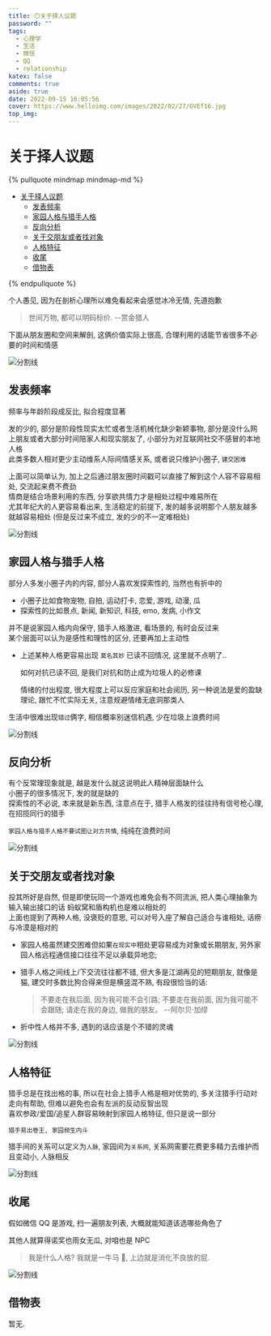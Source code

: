 ```yaml
---
title: 😶关于择人议题
password: ""
tags:
  - 心理学
  - 生活
  - 微信
  - QQ
  - relationship
katex: false
comments: true
aside: true
date: 2022-09-15 16:05:56
cover: https://www.helloimg.com/images/2022/02/27/GVEf16.jpg
top_img:
---
```


# 关于择人议题

<!--
 * @?: *********************************************************************
 * @Author: Weidows
 * @LastEditors: Weidows
 * @LastEditTime: 2022-09-15 16:22:51
 * @FilePath: \Blog-private\source\_posts\life\reflections\whois.md
 * @Description:
 * @!: *********************************************************************
-->

{% pullquote mindmap mindmap-md %}

- [关于择人议题](#关于择人议题)
  - [发表频率](#发表频率)
  - [家园人格与猎手人格](#家园人格与猎手人格)
  - [反向分析](#反向分析)
  - [关于交朋友或者找对象](#关于交朋友或者找对象)
  - [人格特征](#人格特征)
  - [收尾](#收尾)
  - [借物表](#借物表)

{% endpullquote %}

个人愚见, 因为在剖析心理所以难免看起来会感觉冰冷无情, 先道抱歉

> 世间万物, 都可以明码标价. --赏金猎人

下面从朋友圈和空间来解剖, 这俩价值实际上很高, 合理利用的话能节省很多不必要的时间和情感

<a>![分割线](https://www.helloimg.com/images/2022/07/01/ZM0SoX.png)</a>

## 发表频率

频率与年龄阶段成反比, 拟合程度显著

发的少的, 部分是阶段性现实太忙或者生活机械化缺少新颖事物, 部分是没什么网上朋友或者大部分时间陪家人和现实朋友了, 小部分为对互联网社交不感冒的本地人格\
此类多数人相对更少主动维系人际间情感关系, 或者说只维护小圈子, `建交困难`

上面可以简单认为, 加上之后通过朋友圈时间戳可以直接了解到这个人容不容易相处, 交流起来费不费劲\
情商是结合场景利用的东西, 分享欲共情力才是相处过程中难易所在\
尤其年纪大的人更容易看出来, 生活稳定的前提下, 发的越多说明那个人朋友越多就越容易相处 (但是反过来不成立, 发的少的不一定难相处)

<a>![分割线](https://www.helloimg.com/images/2022/07/01/ZM0SoX.png)</a>

## 家园人格与猎手人格

部分人多发小圈子内的内容, 部分人喜欢发探索性的, 当然也有折中的

- 小圈子比如食物宠物, 自拍, 运动打卡, 恋爱, 游戏, 动漫, 瓜
- 探索性的比如景点, 新闻, 新知识, 科技, emo, 发病, 小作文

并不是说家园人格内向保守, 猎手人格激进, 看场景的, 有时会反过来\
某个层面可以认为是感性和理性的区分, 还要再加上主动性

- 上述某种人格更容易出现 `莫名其妙` 已读不回情况, 这里就不点明了..

  如何对抗已读不回, 是我们对抗和防止成为垃圾人的必修课

  情绪的付出程度, 很大程度上可以反应家庭和社会阅历, 另一种说法是爱的盈缺理论, 跟忙不忙实际无关, 注意规避情绪无底洞那类人

生活中很难出现`错过`俩字, 相信概率别迷信机遇, 少在垃圾上浪费时间

<a>![分割线](https://www.helloimg.com/images/2022/07/01/ZM0SoX.png)</a>

## 反向分析

有个反常理现象就是, 越是发什么就这说明此人精神层面缺什么\
小圈子的很多情况下, 发的就是缺的\
探索性的不必说, 本来就是新东西, 注意点在于, 猎手人格发的往往持有信号枪心理, 在招揽同行的猎手

`家园人格与猎手人格不要试图让对方共情`, 纯纯在浪费时间

<a>![分割线](https://www.helloimg.com/images/2022/07/01/ZM0SoX.png)</a>

## 关于交朋友或者找对象

投其所好是自然, 但是即使玩同一个游戏也难免会有不同流派, 把人类心理抽象为输入输出接口的话
蚂蚁窝和盾构机也是难以相处的\
上面也提到了两种人格, 没褒贬的意思, 可以对号入座了解自己适合与谁相处, 话痨与冷漠是相对的

- 家园人格虽然建交困难但如果`在现实中`相处更容易成为对象或长期朋友, 另外家园人格远程通信接口往往不足以承载异地恋;
- 猎手人格之间线上/下交流往往都不错, 但大多是江湖再见的短期朋友, 就像是猫, 建交时多数比狗合得来但是横竖混不熟, 有段很恰当的话:

  > 不要走在我后面, 因为我可能不会引路; 不要走在我前面, 因为我可能不会跟随; 请走在我的身边, 做我的朋友。 --阿尔贝·加缪

- 折中性人格并不多, 遇到的话应该是个不错的灵魂

<a>![分割线](https://www.helloimg.com/images/2022/07/01/ZM0SoX.png)</a>

## 人格特征

猎手总是在找出格的事, 所以在社会上猎手人格是相对优势的, 多关注猎手行动对走向有帮助, 但难以避免也会有左派的反动反智出现\
喜欢参政/爱国/追星人群容易映射到家园人格特征, 但只是说一部分

`猎手易出卷王, 家园频生内斗`

猎手间的关系可以定义为`人脉`, 家园间为`关系网`, 关系网需要花费更多精力去维护而且变动小, 人脉相反

<a>![分割线](https://www.helloimg.com/images/2022/07/01/ZM0SoX.png)</a>

## 收尾

假如微信 QQ 是游戏, 扫一遍朋友列表, 大概就能知道该选哪些角色了

其他人就算得诺奖也雨女无瓜, 对咱也是 NPC

> 我是什么人格? 我就是一牛马 💩, 上边就是消化不良放的屁.

<a>![分割线](https://www.helloimg.com/images/2022/07/01/ZM0SoX.png)</a>

## 借物表

暂无.

